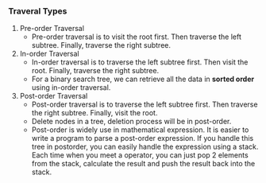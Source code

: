 ### Traveral Types
1. Pre-order Traversal
    * Pre-order traversal is to visit the root first. Then traverse the left subtree. Finally, traverse the right subtree.
2. In-order Traversal
    * In-order traversal is to traverse the left subtree first. Then visit the root. Finally, traverse the right subtree.
    * For a binary search tree, we can retrieve all the data in __sorted order__ using in-order traversal.
3. Post-order Traversal
    * Post-order traversal is to traverse the left subtree first. Then traverse the right subtree. Finally, visit the root.
    * Delete nodes in a tree, deletion process will be in post-order. 
    * Post-order is widely use in mathematical expression. It is easier to write a program to parse a post-order expression. If you handle this tree in postorder, you can easily handle the expression using a stack. Each time when you meet a operator, you can just pop 2 elements from the stack, calculate the result and push the result back into the stack.


